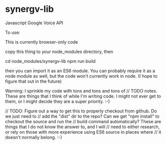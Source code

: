 # synergv-lib
Javascript Google Voice API

To use:

This is currently browser-only code

copy this thing to your node_modules directory, then

cd node_modules/synergv-lib
npm run build

then you can import it as an ES6 module.  You can probably require it as a node module as well,
but the code won't currently work in node.  (I hope to figure that out in the future)


Warning: I sprinkle my code with tons and tons and tons of // TODO notes.
These are things that I think of while I'm writing code.  I might not ever get to them, or I
might decide they are a super priority. :-)

// TODO: Figure out a way to get this to properly checkout from github.  Do we just need to
// add the "dist" dir to the repo?  Can we get "npm install" to checkout the source and run the
// build command automatically?  These are things that I do not know the answer to, and I will
// need to either research, or rely on those with more experience using ES6 source in places where
// it doesn't normally belong. :-)

